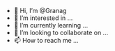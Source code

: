 - 👋 Hi, I’m @Granag
- 👀 I’m interested in ...
- 🌱 I’m currently learning ...
- 💞️ I’m looking to collaborate on ...
- 📫 How to reach me ...

<!---
Granag/Granag is a ✨ special ✨ repository because its `README.md` (this file) appears on your GitHub profile.
You can click the Preview link to take a look at your changes.
--->
